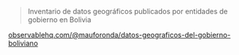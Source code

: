> Inventario de datos geográficos publicados por entidades de gobierno en Bolivia

[observablehq.com/@mauforonda/datos-geograficos-del-gobierno-boliviano](https://observablehq.com/@mauforonda/datos-geograficos-del-gobierno-boliviano)
